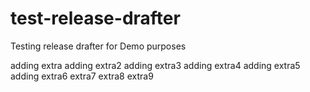 # test-release-drafter
Testing release drafter for Demo purposes

adding extra
adding extra2
adding extra3
adding extra4
adding extra5
adding extra6
extra7
extra8
extra9
